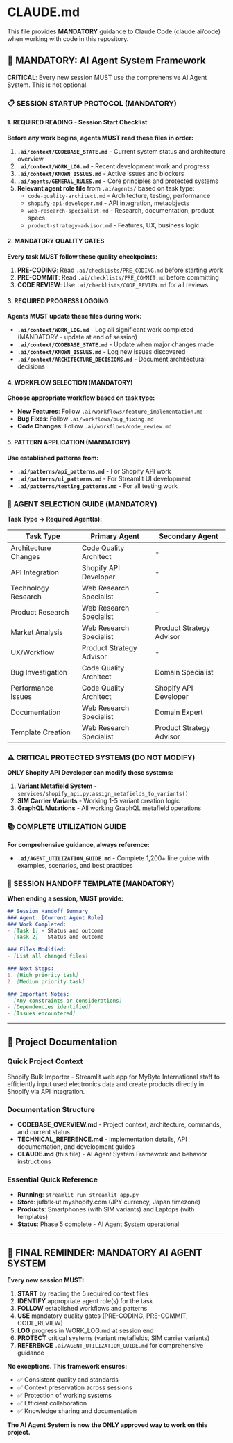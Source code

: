 # CLAUDE.md

This file provides **MANDATORY** guidance to Claude Code (claude.ai/code) when working with code in this repository.

## 🤖 MANDATORY: AI Agent System Framework

**CRITICAL**: Every new session MUST use the comprehensive AI Agent System. This is not optional.

### 📋 SESSION STARTUP PROTOCOL (MANDATORY)

#### 1. REQUIRED READING - Session Start Checklist
**Before any work begins, agents MUST read these files in order:**

1. **`.ai/context/CODEBASE_STATE.md`** - Current system status and architecture overview
2. **`.ai/context/WORK_LOG.md`** - Recent development work and progress  
3. **`.ai/context/KNOWN_ISSUES.md`** - Active issues and blockers
4. **`.ai/agents/GENERAL_RULES.md`** - Core principles and protected systems
5. **Relevant agent role file** from `.ai/agents/` based on task type:
   - `code-quality-architect.md` - Architecture, testing, performance
   - `shopify-api-developer.md` - API integration, metaobjects  
   - `web-research-specialist.md` - Research, documentation, product specs
   - `product-strategy-advisor.md` - Features, UX, business logic

#### 2. MANDATORY QUALITY GATES
**Every task MUST follow these quality checkpoints:**

1. **PRE-CODING**: Read `.ai/checklists/PRE_CODING.md` before starting work
2. **PRE-COMMIT**: Read `.ai/checklists/PRE_COMMIT.md` before committing
3. **CODE REVIEW**: Use `.ai/checklists/CODE_REVIEW.md` for all reviews

#### 3. REQUIRED PROGRESS LOGGING
**Agents MUST update these files during work:**

- **`.ai/context/WORK_LOG.md`** - Log all significant work completed (MANDATORY - update at end of session)
- **`.ai/context/CODEBASE_STATE.md`** - Update when major changes made
- **`.ai/context/KNOWN_ISSUES.md`** - Log new issues discovered
- **`.ai/context/ARCHITECTURE_DECISIONS.md`** - Document architectural decisions

#### 4. WORKFLOW SELECTION (MANDATORY)
**Choose appropriate workflow based on task type:**

- **New Features**: Follow `.ai/workflows/feature_implementation.md`
- **Bug Fixes**: Follow `.ai/workflows/bug_fixing.md`  
- **Code Changes**: Follow `.ai/workflows/code_review.md`

#### 5. PATTERN APPLICATION (MANDATORY)
**Use established patterns from:**

- **`.ai/patterns/api_patterns.md`** - For Shopify API work
- **`.ai/patterns/ui_patterns.md`** - For Streamlit UI development
- **`.ai/patterns/testing_patterns.md`** - For all testing work

### 🎯 AGENT SELECTION GUIDE (MANDATORY)

**Task Type → Required Agent(s):**

| Task Type | Primary Agent | Secondary Agent |
|-----------|---------------|-----------------|
| Architecture Changes | Code Quality Architect | - |
| API Integration | Shopify API Developer | - |
| Technology Research | Web Research Specialist | - |
| Product Research | Web Research Specialist | - |
| Market Analysis | Web Research Specialist | Product Strategy Advisor |
| UX/Workflow | Product Strategy Advisor | - |
| Bug Investigation | Code Quality Architect | Domain Specialist |
| Performance Issues | Code Quality Architect | Shopify API Developer |
| Documentation | Web Research Specialist | Domain Expert |
| Template Creation | Web Research Specialist | Product Strategy Advisor |

### ⚠️ CRITICAL PROTECTED SYSTEMS (DO NOT MODIFY)

**ONLY Shopify API Developer can modify these systems:**

1. **Variant Metafield System** - `services/shopify_api.py:assign_metafields_to_variants()`
2. **SIM Carrier Variants** - Working 1-5 variant creation logic
3. **GraphQL Mutations** - All working GraphQL metafield operations

### 📚 COMPLETE UTILIZATION GUIDE

**For comprehensive guidance, always reference:**
- **`.ai/AGENT_UTILIZATION_GUIDE.md`** - Complete 1,200+ line guide with examples, scenarios, and best practices

### 🔄 SESSION HANDOFF TEMPLATE (MANDATORY)

**When ending a session, MUST provide:**

```markdown
## Session Handoff Summary
### Agent: [Current Agent Role]
### Work Completed:
- [Task 1] - Status and outcome
- [Task 2] - Status and outcome

### Files Modified:
- [List all changed files]

### Next Steps:
1. [High priority task]
2. [Medium priority task]

### Important Notes:
- [Any constraints or considerations]
- [Dependencies identified]
- [Issues encountered]
```

---

## 📖 Project Documentation

### Quick Project Context
Shopify Bulk Importer - Streamlit web app for MyByte International staff to efficiently input used electronics data and create products directly in Shopify via API integration.

### Documentation Structure
- **CODEBASE_OVERVIEW.md** - Project context, architecture, commands, and current status
- **TECHNICAL_REFERENCE.md** - Implementation details, API documentation, and development guides
- **CLAUDE.md** (this file) - AI Agent System Framework and behavior instructions

### Essential Quick Reference
- **Running**: `streamlit run streamlit_app.py`
- **Store**: jufbtk-ut.myshopify.com (JPY currency, Japan timezone)
- **Products**: Smartphones (with SIM variants) and Laptops (with templates)
- **Status**: Phase 5 complete - AI Agent System operational

---

## 🚨 FINAL REMINDER: MANDATORY AI AGENT SYSTEM

**Every new session MUST:**

1. **START** by reading the 5 required context files
2. **IDENTIFY** appropriate agent role(s) for the task
3. **FOLLOW** established workflows and patterns
4. **USE** mandatory quality gates (PRE-CODING, PRE-COMMIT, CODE_REVIEW)
5. **LOG** progress in WORK_LOG.md at session end
6. **PROTECT** critical systems (variant metafields, SIM carrier variants)
7. **REFERENCE** `.ai/AGENT_UTILIZATION_GUIDE.md` for comprehensive guidance

**No exceptions. This framework ensures:**
- ✅ Consistent quality and standards
- ✅ Context preservation across sessions  
- ✅ Protection of working systems
- ✅ Efficient collaboration
- ✅ Knowledge sharing and documentation

**The AI Agent System is now the ONLY approved way to work on this project.**

